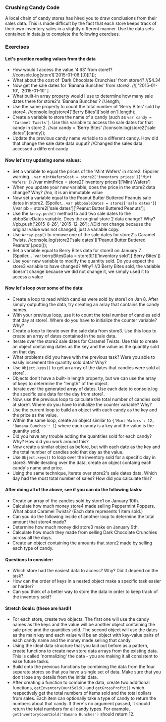 ### Crushing Candy Code

A local chain of candy stores has hired you to draw conclusions from their sales data. This is made difficult by the fact that each store keeps track of their own inventory sales in a slightly different manner. Use the data sets contained in data.js to complete the following exercises.

### Exercises

#### Let's practice reading values from the data
 - How would I access the value '4.63' from store1?
 //console.log(store1['2015-01-08'][0][1]);
 - What about the cost of 'Dark Chocolate Crunchies' from store4?
 //$4.34
 - Now get the sale dates for 'Banana Bunches' from store2.
 //[ '2015-01-10', '2015-01-10' ]
 - What built-in array property would I use to determine how many sale dates there for store2's 'Banana Bunches'?
 //.length;
 - Use the same property to count the total number of 'Berry Bites' sold by store4.
 //console.log(store4['Berry Bites']['sold on'].length);
 - Create a variable to store the name of a candy (such as `var candy = 'Caramel Twists'`). Use this variable to access the sale dates for that candy in store 2.
//var candy = 'Berry Bites'
//console.log(store2['sale dates'][candy]);
 - Update the previous candy name variable to a different candy. How did that change the sale date data ouput?
 //Changed the sales data, accessed a different candy

#### Now let's try updating some values:
 - Set a variable to equal the prices of the 'Mint Wafers' in store2. (Spoiler warning... `var mintWafersCost = store2['inventory prices']['Mint Wafers']`)
 //var mintPrice = store2['inventory prices']['Mint Wafers']
 - When you update your new variable, does the price in the store2 data change? Why?
 //no, it is an immutable value
 - Now set a variable equal to the Peanut Butter Buttered Peanuts sale dates in store2. (Spoiler... `var pbbpSaleDates = store2['sale dates']`)
 //var pb = store2['sale dates']['Peanut Butter Buttered Peanuts'];
 - Use the `Array.push()` method to add two sale dates to the pbbpSaleDates variable. Does the original store 2 data change? Why?
 //pb.push('2015-8-26', '2015-12-26');
 //Did not change because the original value was not changed, just a variable copy.
 - Use `Array.pop()` to remove one of the sale dates for store2's Caramel Twists.
 //console.log(store2['sale dates']['Peanut Butter Buttered Peanuts'].pop());
 - Set a variable equal to Berry Bites data for store3 on January 7. (Spoiler... `var berryBitesData = store3[1]['inventory sold']['Berry Bites'])
 - Use your new variable to modify the quantity sold. Do you expect the store3 variable to have changed? Why?
 //3 Berry Bites sold, the variable doesn't change because we did not change it, we simply used it to access a value

#### Now let's loop over some of the data:
 - Create a loop to read which candies were sold by store1 on Jan 8. After simply outputting the data, try creating an array that contains the candy names.
 - With your previous loop, use it to count the total number of candies sold that day at store1. Where do you have to initialize the counter variable? Why?
 - Create a loop to iterate over the sale data from store3. Use this loop to create an array of dates contained in the sale data.
 - Iterate over the store2 sale dates for Caramel Twists. Use this to create an object containing dates as the key and the value as the quantity sold on that day.
 - What problems did you have with the previous task? Were you able to easily increment the quantity sold data? Why?
 - Use `Object.keys()` to get an array of the dates that candies were sold at store1.
 - Objects don't have a built-in length property, but we can use the array of keys to determine the "length" of the object.
 - Iterate over the generated array of dates. Use each date to console.log the specific sale data for the day from store1.
 - Now, use the previous loop to calculate the total number of candies sold at store1. Where do you have to initialize the counter variable? Why?
 - Use the current loop to build an object with each candy as the key and the price as the value.
 - Within the same loop, create an object similar to `{'Mint Wafers': 12, 'Banana Bunches': 1}` where each candy is a key and the value is the quantity sold.
 - Did you have any trouble adding the quantities sold for each candy? Why? How did you work around this?
 - Now create a similar object as before, but with each date as the key and the total number of candies sold that day as the value.
 - Use `Object.keys()` to loop over the inventory sold for a specific day in store3. While iterating over the data, create an object containg each candy's name and price.
 - Using the same technique, iterate over store2's sale dates data. Which day had the most total number of sales? How did you calculate this?

#### After doing all of the above, see if you can do the following tasks:
 - Create an array of the candies sold by store1 on January 10th.
 - Calculate how much money store4 made selling Peppermint Poppers. What about Caramel Twists? (Each date represents 1 item sold.)
 - Can you do the following inside of another loop to determine the total amount that store4 made?
 - Determine how much money did store3 make on January 9th.
 - Calculate how much they made from selling Dark Chocolate Crunchies across all the days.
 - Create an object containing the amounts that store2 made by selling each type of candy.

#### Questions to consider:
 - Which store had the easiest data to access? Why? Did it depend on the task?
 - How can the order of keys in a nested object make a specific task easier or harder?
 - Can you think of a better way to store the data in order to keep track of the inventory sold?

#### Stretch Goals: (these are hard!)
 - For each store, create two objects. The first one will use the candy names as the keys and the value will be another object containing the sale price and the quantities sold. The second object will use the dates as the main key and each value will be an object with key-value pairs of each candy name and the money made selling that candy.
 - Using the ideal data structure that you laid out before as a pattern, create functions to create new store data arrays from the existing data. This is called 'normalizing' the data - you are making it all consistent to ease future tasks.
 - Build onto the previous functions by combining the data from the four separate stores so that you have a single set of data. Make sure that you don't lose any details from the initial data.
 - After creating a function to combine the data, create two additional functions, `getInventoryCountSold()` and `getGrossProfit()` which respectively get the total numbers of items sold and the total dollars from sales. Each item can optionally take a type of candy to return the numbers about that candy. If there's no argument passed, it should return the total numbers for all candy types. For example, `getInventoryCountSold('Banana Bunches')` should return 12.
